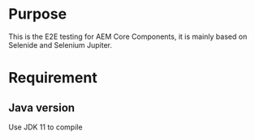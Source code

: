 # Purpose

This is the E2E testing for AEM Core Components, it is mainly based on Selenide and Selenium Jupiter.

# Requirement

## Java version
Use JDK 11 to compile
